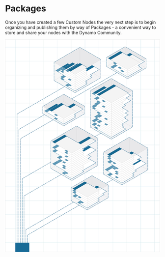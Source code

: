 # Packages

Once you have created a few Custom Nodes the very next step is to begin organizing and publishing them by way of Packages - a convenient way to store and share your nodes with the Dynamo Community.

![IMAGE](images/11/packages_cover01.jpg)
